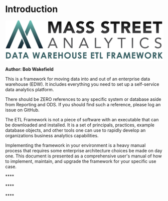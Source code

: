 # Introduction

![](.gitbook/assets/_msa_etl_color_large.png)

**Author: Bob Wakefield**

This is a framework for moving data into and out of an enterprise data warehouse \(EDW\). It includes everything you need to set up a self-service data analytics platform.

There should be ZERO references to any specific system or database aside from Reporting and ODS. If you should find such a reference, please log an issue on GitHub.

The ETL Framework is not a piece of software with an executable that can be downloaded and installed.  It is a set of principals, practices, example database objects, and other tools one can use to rapidly develop an organizations business analytics capabilities.

Implementing the framework in your environment is a heavy manual process that requires some enterprise architecture choices be made on day one. This document is presented as a comprehensive user's manual of how to implement, maintain, and upgrade the framework for your specific use case.

\*\*\*\*

\*\*\*\*



\*\*\*\*


